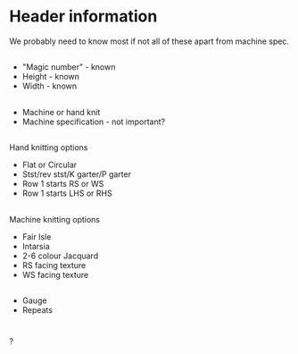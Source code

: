 # Header information

We probably need to know most if not all of these apart from machine spec.

##
* "Magic number" - known
* Height - known
* Width - known

##
* Machine or hand knit
* Machine specification - not important?

##
Hand knitting options
 - Flat or Circular
 - Stst/rev stst/K garter/P garter
 - Row 1 starts RS or WS
 - Row 1 starts LHS or RHS

##
Machine knitting options
 - Fair Isle
 - Intarsia
 - 2-6 colour Jacquard
 - RS facing texture
 - WS facing texture

##
* Gauge
* Repeats

#
?
